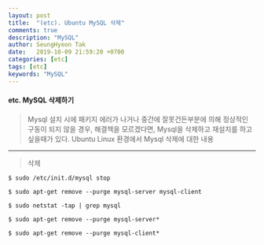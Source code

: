 ```yaml
---
layout: post
title:  "(etc). Ubuntu MySQL 삭제"
comments: true
description: "MySQL"
author: SeungHyeon Tak
date:   2019-10-09 21:59:20 +0700
categories: [etc]
tags: [etc]
keywords: "MySQL"
---
```

#### etc. MySQL 삭제하기

> Mysql 설치 시에 패키지 에러가 나거나 중간에 잘못건든부분에 의해 정상적인 구동이 되지 않을 경우,
> 해결책을 모르겠다면, Mysql을 삭제하고 재설치를 하고싶을때가 있다.
> Ubuntu Linux 환경에서 Mysql 삭제에 대한 내용

*****

> 삭제

```text
$ sudo /etc/init.d/mysql stop

$ sudo apt-get remove --purge mysql-server mysql-client

$ sudo netstat -tap | grep mysql

$ sudo apt-get remove --purge mysql-server*

$ sudo apt-get remove --purge mysql-client*
```
